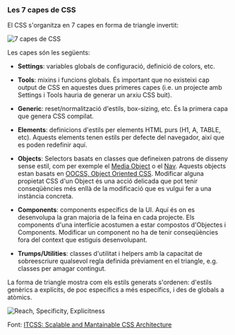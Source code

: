 ### Les 7 capes de CSS
El CSS s'organitza en 7 capes en forma de triangle invertit:

![7 capes de CSS](https://www.xfivecdn.com/xfive/wp-content/uploads/2016/02/10152838/itcss-layers1.svg)

Les capes són les següents:

* **Settings**: variables globals de configuració, definició de colors, etc.

* **Tools**: mixins i funcions globals. És important que no existeixi cap output de CSS en aquestes dues primeres capes (i.e. un projecte amb Settings i Tools hauria de generar un arxiu CSS buit).

* **Generic**: reset/normalització d'estils, box-sizing, etc. És la primera capa que genera CSS compilat.

* **Elements**: definicions d'estils per elements HTML purs (H1, A, TABLE, etc). Aquests elements tenen estils per defecte del navegador, així que es poden redefinir aquí.

* **Objects**: Selectors basats en classes que defineixen patrons de disseny sense estil, com per exemple el [Media Object](http://www.stubbornella.org/content/2010/06/25/the-media-object-saves-hundreds-of-lines-of-code/) o el [Nav](https://csswizardry.com/2011/09/the-nav-abstraction/). Aquests objects estan basats en [OOCSS, Object Oriented CSS](https://www.smashingmagazine.com/2011/12/an-introduction-to-object-oriented-css-oocss/). Modificar alguna propietat CSS d'un Object és una acció delicada que pot tenir conseqüències més enllà de la modificació que es vulgui fer a una instància concreta.

* **Components**: components específics de la UI. Aquí és on es desenvolupa la gran majoria de la feina en cada projecte. Els components d'una interfície acostumen a estar compostos d'Objectes i Components. Modificar un component no ha de tenir conseqüències fora del context que estiguis desenvolupant.

* **Trumps/Utilities**: classes d'utilitat i helpers amb la capacitat de sobreescriure qualsevol regla definida prèviament en el triangle, e.g. classes per amagar contingut.

La forma de triangle mostra com els estils generats s'ordenen: d'estils genèrics a explícits, de poc específics a més específics, i des de globals a atòmics.

![Reach, Specificity, Explicitness](https://www.xfivecdn.com/xfive/wp-content/uploads/2016/02/10154630/itcss-key-metrics.svg)

Font: [ITCSS: Scalable and Mantainable CSS Architecture](https://www.xfive.co/blog/itcss-scalable-maintainable-css-architecture/)
